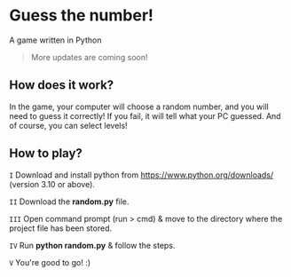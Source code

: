 # Guess the number!
A game written in Python
> More updates are coming soon!

## How does it work?
In the game, your computer will choose a random number, and you will need to guess it correctly! If you fail, it will tell what your PC guessed. And of course, you can select levels!

## How to play?
`I` Download and install python from https://www.python.org/downloads/ (version 3.10 or above).

`II` Download the **random.py** file.

`III` Open command prompt (run > cmd) & move to the directory where the project file has been stored.

`IV` Run **__python random.py__** & follow the steps.

`V` You're good to go! :)
